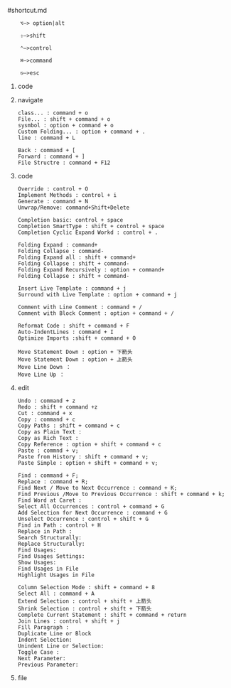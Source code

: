 #shortcut.md


        ⌥—> option|alt

        ⇧—>shift

        ⌃—>control

        ⌘—>command

        ⎋—>esc

1. code


2. navigate
    
       class... : command + o
       File... : shift + command + o
       sysmbol : option + command + o
       Custom Folding... : option + command + .
       line : command + L
       
       Back : command + [
       Forward : command + ]
       File Structre : command + F12

3. code	

       Override : control + O
       Implement Methods : control + i
       Generate : command + N
       Unwrap/Remove: command+Shift+Delete

       Completion basic: control + space
       Completion SmartType : shift + control + space
       Completion Cyclic Expand Workd : control + .
       
       Folding Expand : command+
       Folding Collapse : command-
	   Folding Expand all : shift + command+
       Folding Collapse : shift + command-
       Folding Expand Recursively : option + command+
       Folding Collapse : shift + command-
       
       Insert Live Template : command + j
       Surround with Live Template : option + command + j
       
       Comment with Line Comment : command + /
       Comment with Block Comment : option + command + /
       
       Reformat Code : shift + command + F
       Auto-IndentLines : command + I
       Optimize Imports :shift + command + O
       
       Move Statement Down : option + 下箭头
       Move Statement Down : option + 上箭头
       Move Line Down ：
       Move Line Up ：
4. edit

	   Undo : command + z
       Redo : shift + command +z
       Cut : command + x
       Copy : command + c
       Copy Paths : shift + command + c
       Copy as Plain Text :
       Copy as Rich Text :
       Copy Reference : option + shift + command + c
       Paste : commnd + v;
       Paste from History : shift + command + v;
       Paste Simple : option + shift + command + v;
       
       Find : command + F;
       Replace : command + R;
       Find Next / Move to Next Occurrence : command + K;
       Find Previous /Move to Previous Occurrence : shift + command + k;
       Find Word at Caret :
       Select All Occurrences : control + command + G
       Add Selection for Next Occurrence : command + G
       Unselect Occurrence : control + shift + G
       Find in Path : control + H
       Replace in Path : 
       Search Structurally:
       Replace Structurally:
       Find Usages:
       Find Usages Settings:
       Show Usages:
       Find Usages in File
       Highlight Usages in File
       
       Column Selection Mode : shift + command + 8
       Select All : command + A
       Extend Selection : control + shift + 上箭头
       Shrink Selection : control + shift + 下箭头
       Complete Current Statement : shift + command + return
       Join Lines : control + shift + j
       Fill Paragraph :
       Duplicate Line or Block
       Indent Selection:
       Unindent Line or Selection:
       Toggle Case :
       Next Parameter:
       Previous Parameter:
       

5. file